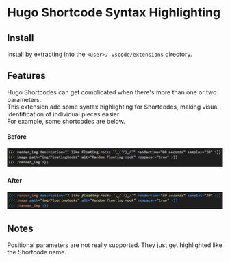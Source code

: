 # Hugo Shortcode Syntax Highlighting  

## Install  
Install by extracting into the `<user>/.vscode/extensions` directory.  

## Features  
Hugo Shortcodes can get complicated when there's more than one or two parameters.  
This extension add some syntax highlighting for Shortcodes, making visual identification of individual pieces easier.  
For example, some shortcodes are below.  


#### Before
<img src="Hugo_Original.png" width="960">  

#### After  
<img src="Hugo_Demo.png" width="960">

## Notes  
Positional parameters are not really supported. They just get highlighted like the Shortcode name.